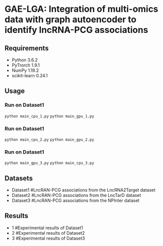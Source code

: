 # GAE-LGA: Integration of multi-omics data with graph autoencoder to identify lncRNA-PCG associations

## Requirements
  * Python 3.6.2
  * PyTrorch 1.9.1
  * NumPy 1.19.2
  * scikit-learn 0.24.1

## Usage

### Run on Dataset1
```python main_cpu_1.py```
```python main_gpu_1.py```
### Run on Dataset1
```python main_cpu_2.py```
```python main_gpu_2.py```
### Run on Dataset1
```python main_gpu_3.py```
```python main_cpu_3.py```

## Datasets
  * Dataset1   #LncRAN-PCG associations from the LncRNA2Target dataset
  * Dataset2   #LncRAN-PCG associations from the LncTarD dataset
  * Dataset3   #LncRAN-PCG associations from the NPInter dataset

## Results
 * 1    #Experimental results of Dataset1
 * 2    #Experimental results of Dataset2
 * 3    #Experimental results of Dataset3



